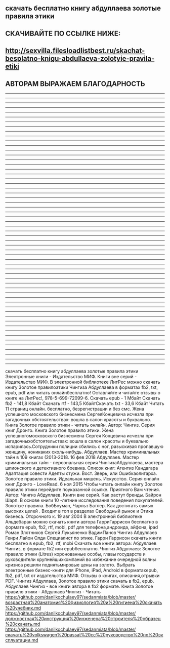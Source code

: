 скачать бесплатно книгу абдуллаева золотые правила этики
--------------------------------------------------
СКАЧИВАЙТЕ ПО ССЫЛКЕ НИЖЕ:
--------------------------------------------------
http://sexvilla.filesloadlistbest.ru/skachat-besplatno-knigu-abdullaeva-zolotyie-pravila-etiki
--------------------------------------------------
АВТОРАМ ВЫРАЖАЕМ БЛАГОДАРНОСТЬ
--------------------------------------------------
--------------------------------------------------
--------------------------------------------------
--------------------------------------------------
--------------------------------------------------
--------------------------------------------------
--------------------------------------------------
--------------------------------------------------
--------------------------------------------------
--------------------------------------------------
--------------------------------------------------
--------------------------------------------------
--------------------------------------------------
--------------------------------------------------
--------------------------------------------------
--------------------------------------------------
--------------------------------------------------
--------------------------------------------------
--------------------------------------------------
--------------------------------------------------
--------------------------------------------------
--------------------------------------------------
--------------------------------------------------
--------------------------------------------------
--------------------------------------------------
--------------------------------------------------
--------------------------------------------------
--------------------------------------------------
--------------------------------------------------
--------------------------------------------------
--------------------------------------------------
--------------------------------------------------
--------------------------------------------------
--------------------------------------------------
--------------------------------------------------
--------------------------------------------------
--------------------------------------------------
--------------------------------------------------
--------------------------------------------------
--------------------------------------------------
--------------------------------------------------
--------------------------------------------------
--------------------------------------------------
--------------------------------------------------
--------------------------------------------------
--------------------------------------------------
--------------------------------------------------
--------------------------------------------------
--------------------------------------------------
--------------------------------------------------
--------------------------------------------------
--------------------------------------------------
--------------------------------------------------
--------------------------------------------------
--------------------------------------------------
--------------------------------------------------
--------------------------------------------------
--------------------------------------------------
--------------------------------------------------
скачать бесплатно книгу абдуллаева золотые правила этики Электронные книги - Издательство МИФ. Книги вне серий - Издательство МИФ. В электронной библиотеке ЛитРес можно скачать книгу Золотое правилоэтики Чингиза Абдуллаева в форматах fb2, txt, epub, pdf или читать онлайнбесплатно! Оставляйте и читайте отзывы о книге на ЛитРес!, 978-5-699-72099-6. Cкачать epub - 1 Мбайт Cкачать fb2 - 141,8 Кбайт Cкачать rtf - 143,5 КбайтCкачать txt - 33,6 Кбайт Читать 11 страниц онлайн. бесплатно, безрегистрации и без смс. Жена успешного московского бизнесмена СергеяКонцевича исчезла при загадочных обстоятельствах: вошла в салон красоты и буквально. Книга Золотое правило этики - читать онлайн. Автор: Чингиз. Серия книг Дронго. Книга Золотое правило этики. Жена успешногомосковского бизнесмена Сергея Концевича исчезла при загадочныхобстоятельствах: вошла в салон красоты  и буквально испарилась.Сотрудники полиции сбились с ног, разыскивая пропавшую женщину, ноникаких сколь-нибудь. Абдуллаев. Мастер криминальных тайн в 109 книгах (2013-2018. 16 фев 2018  Абдуллаев. Мастер криминальных тайн - персональная серия ЧингизаАбдуллаева, мастера шпионского и детективного боевика. Список книг: Агентиз Кандагара Адаптация совести Адепты стужи. Вост.  Зверь, или Ошибкаолигарха. Золотое правило этики. Идеальная мишень. Искусство. Серия онлайн книг Дронго - LoveRead. 6 ноя 2015  Чтобы читать онлайн книгу  Золотое правило этики  перейдите поуказанной ссылке. Приятного Вам чтения. Автор: Чингиз Абдуллаев. Книги вне серий.  Как растут бренды. Байрон Шарп. В основе книги  10 -летние исследования поведения покупателей. Золотые правила. БобБоуман, Чарльз Батлер. Как достигать самых высоких целей . Входит в топ в разделах Свободный рынок и Этика бизнеса. Отсрочного к. 19 авг 2004  В электронной библиотеке Альдебаран можно скачать книги автора ГарриГаррисон бесплатно в формате epub, fb2, rtf, mobi, pdf для телефона,андроида, айфона, ipad  Роман Злотников  Сергей Лукьяненко  ВадимПанов  Чингиз Абдуллаев  Генри Лайон Олди  Специалист по этике. Гарри Гаррисон  скачать книги бесплатно в epub, fb2, rtf, mobi
Скачать все книги автора: Абдуллаев Чингиз, в формате fb2 или epubбесплатно.  Чингиз Абдуллаев: Золотое правило этики (Litres) коронованные особы, главы государств и руководители крупнейшихкомпаний  во избежание очередной волны кризиса решили поднятьмировые цены на золото. Выбрать электронные бизнес-книги для iPhone, iPad, Android в форматахepub, fb2, pdf, txt от издательства МИФ. Отзывы о книгах, описания,отрывки PDF. Чингиз Абдуллаев, Золотое правило этики  скачать в fb2, epub. Абдуллаев Чингиз - все книги автора в fb2 формате. Книга Золотое правило этики - Абдуллаев Чингиз - Читать
https://github.com/danilkochulaev97/sedanmiata/blob/master/возрастная%20анатомия%20физиология%20и%20гигиена%20скачать%20учебник.md
https://github.com/danilkochulaev97/sedanmiata/blob/master/должностная%20инструкция%20инженера%20строителя%20образец%20скачать.md
https://github.com/danilkochulaev97/sedanmiata/blob/master/скачать%20volkswagen%20passat%20cc%20руководство%20по%20эксплуатации.md
